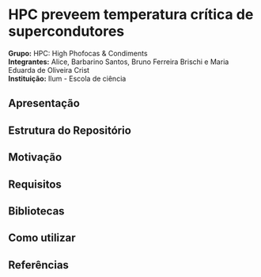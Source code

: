 # HPC preveem temperatura crítica de supercondutores
**Grupo:** HPC: High Phofocas & Condiments
<br>
**Integrantes:** Alice, Barbarino Santos, Bruno Ferreira Brischi e Maria Eduarda de Oliveira Crist
<br>
**Instituição:** Ilum - Escola de ciência
<br>
## Apresentação

## Estrutura do Repositório

## Motivação

## Requisitos

## Bibliotecas

## Como utilizar

## Referências
